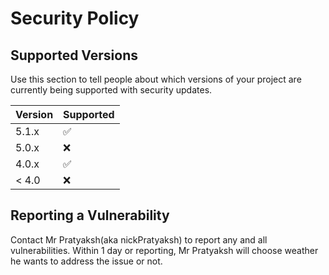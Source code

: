 # Security Policy

## Supported Versions

Use this section to tell people about which versions of your project are
currently being supported with security updates.

| Version | Supported          |
| ------- | ------------------ |
| 5.1.x   | :white_check_mark: |
| 5.0.x   | :x:                |
| 4.0.x   | :white_check_mark: |
| < 4.0   | :x:                |

## Reporting a Vulnerability

Contact Mr Pratyaksh(aka nickPratyaksh) to report any and all vulnerabilities. 
Within 1 day or reporting, Mr Pratyaksh will choose weather he wants to address the issue or not. 
